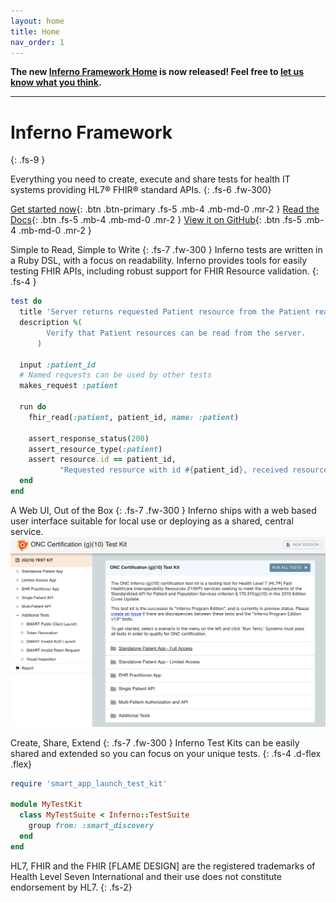 ```yaml
---
layout: home
title: Home
nav_order: 1
---
```

**The new [Inferno Framework Home](https://inferno-framework.github.io) is now released! Feel free to [let us know what you think](https://inferno-framework.github.io/inferno-core/overview.html#contact-the-inferno-team).**

----

# Inferno Framework
{: .fs-9 }

Everything you need to create, execute and share tests for health IT systems
providing HL7® FHIR® standard APIs.
{: .fs-6 .fw-300}

[Get started now](/inferno-core/getting-started){: .btn .btn-primary .fs-5 .mb-4 .mb-md-0 .mr-2 } [Read the Docs](/inferno-core/overview){: .btn .fs-5 .mb-4 .mb-md-0 .mr-2 } [View it on GitHub](https://github.com/inferno-framework/){: .btn .fs-5 .mb-4 .mb-md-0 .mr-2 }

Simple to Read, Simple to Write
{: .fs-7 .fw-300 }
Inferno tests are written in a Ruby DSL, with a focus on readability. 
Inferno provides tools for easily testing FHIR APIs, including robust support for FHIR Resource validation.
{: .fs-4 }

```ruby
test do
  title 'Server returns requested Patient resource from the Patient read interaction'
  description %(
        Verify that Patient resources can be read from the server.
      )

  input :patient_id
  # Named requests can be used by other tests
  makes_request :patient

  run do
    fhir_read(:patient, patient_id, name: :patient)

    assert_response_status(200)
    assert_resource_type(:patient)
    assert resource.id == patient_id,
           "Requested resource with id #{patient_id}, received resource with id #{resource.id}"
  end
end
```

A Web UI, Out of the Box
{: .fs-7 .fw-300 }
Inferno ships with a web based user interface suitable for local use or deploying as a shared, central service.
![Inferno Web UI](web-ui.png)

Create, Share, Extend
{: .fs-7 .fw-300 }
Inferno Test Kits can be easily shared and extended so you can focus on your unique tests.
{: .fs-4 .d-flex .flex}
```ruby
require 'smart_app_launch_test_kit'

module MyTestKit
  class MyTestSuite < Inferno::TestSuite
    group from: :smart_discovery
  end
end
```

HL7, FHIR and the FHIR [FLAME DESIGN] are the registered trademarks of Health
Level Seven International and their use does not constitute endorsement by HL7.
{: .fs-2}
